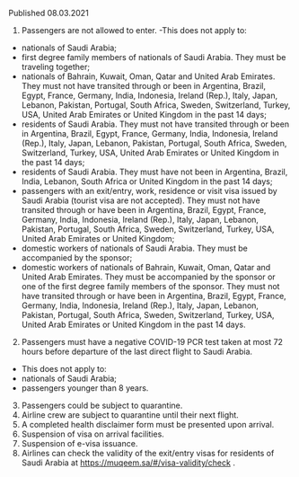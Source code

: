 Published 08.03.2021
1. Passengers are not allowed to enter.
-This does not apply to:
- nationals of Saudi Arabia;
- first degree family members of nationals of Saudi Arabia. They must be traveling together;
- nationals of Bahrain, Kuwait, Oman, Qatar and United Arab Emirates. They must not have transited through or been in Argentina, Brazil, Egypt, France, Germany, India, Indonesia, Ireland (Rep.), Italy, Japan, Lebanon, Pakistan, Portugal, South Africa, Sweden, Switzerland, Turkey, USA, United Arab Emirates or United Kingdom in the past 14 days;
- residents of Saudi Arabia. They must not have transited through or been in Argentina, Brazil, Egypt, France, Germany, India, Indonesia, Ireland (Rep.), Italy, Japan, Lebanon, Pakistan, Portugal, South Africa, Sweden, Switzerland, Turkey, USA, United Arab Emirates or United Kingdom in the past 14 days;
- residents of Saudi Arabia. They must have not been in Argentina, Brazil, India, Lebanon, South Africa or United Kingdom in the past 14 days;
- passengers with an exit/entry, work, residence or visit visa issued by Saudi Arabia (tourist visa are not accepted). They must not have transited through or have been in Argentina, Brazil, Egypt, France, Germany, India, Indonesia, Ireland (Rep.), Italy, Japan, Lebanon, Pakistan, Portugal, South Africa, Sweden, Switzerland, Turkey, USA, United Arab Emirates or United Kingdom;
- domestic workers of nationals of Saudi Arabia. They must be accompanied by the sponsor;
- domestic workers of nationals of Bahrain, Kuwait, Oman, Qatar and United Arab Emirates. They must be accompanied by the sponsor or one of the first degree family members of the sponsor. They must not have transited through or have been in Argentina, Brazil, Egypt, France, Germany, India, Indonesia, Ireland (Rep.), Italy, Japan, Lebanon, Pakistan, Portugal, South Africa, Sweden, Switzerland, Turkey, USA, United Arab Emirates or United Kingdom in the past 14 days.
2. Passengers must have a negative COVID-19 PCR test taken at most 72 hours before departure of the last direct flight to Saudi Arabia.
- This does not apply to:
- nationals of Saudi Arabia;
- passengers younger than 8 years.
3. Passengers could be subject to quarantine.
4. Airline crew are subject to quarantine until their next flight.
5. A completed health disclaimer form must be presented upon arrival.
6. Suspension of visa on arrival facilities.
7. Suspension of e-visa issuance.
8. Airlines can check the validity of the exit/entry visas for residents of Saudi Arabia at <a href="https://muqeem.sa/#/visa-validity/check">https://muqeem.sa/#/visa-validity/check</a> . 

